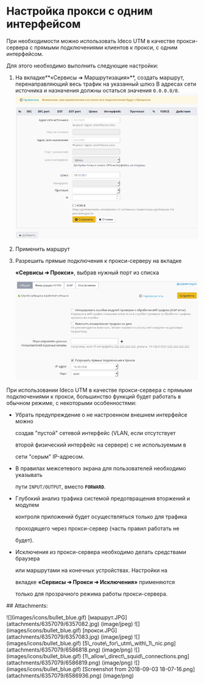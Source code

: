 # Настройка прокси с одним интерфейсом

При необходимости можно использовать Ideco UTM в качестве прокси-сервера с прямыми подключениями клиентов к прокси, с одним интерфейсом.

Для этого необходимо выполнить следующие настройки:

1. На вкладке**«Сервисы ➔ Маршрутизация»**, создать маршрут, перенаправляющий весь трафик на указанный шлюз В адресах сети источника и назначения должны остаться значения `0.0.0.0/0`. ![](.gitbook/assets/6586818.png)
2. Применить маршрут
3. Разрешить прямые подключения к прокси-серверу на вкладке

   **«Сервисы ➔ Прокси»**, выбрав нужный порт из списка  

   ![](.gitbook/assets/6586936.png)

При использовании Ideco UTM в качестве прокси-сервера с прямыми подключениями к прокси, большинство функций будет работать в обычном режиме, с некоторыми особенностями:

* Убрать предупреждение о не настроенном внешнем интерфейсе можно

  создав "пустой" сетевой интерфейс \(VLAN, если отсутствует

  второй физический интерфейс на сервере\) с не используемым в

  сети "серым" IP-адресом.

* В правилах межсетевого экрана для пользователей необходимо указывать

  пути `INPUT/OUTPUT`, вместо **`FORWARD`**.

* Глубокий анализ трафика системой предотвращения вторжений и модулем

  контроля приложений будет осуществляться только для трафика

  проходящего через прокси-сервер \(часть правил работать не

  будет\).

* Исключения из прокси-сервера необходимо делать средствами браузера

  или маршрутами на конечных устройствах. Настройки на

  вкладке **«Сервисы ➔ Прокси ➔ Исключения»** применяются

  только для прозрачного режима работы прокси-сервера.

 \#\# Attachments:

 !\[\]\(images/icons/bullet\_blue.gif\) \[маршрут.JPG\]\(attachments/6357079/6357082.jpg\) \(image/jpeg\) !\[\]\(images/icons/bullet\_blue.gif\) \[прокси.JPG\]\(attachments/6357079/6357083.jpg\) \(image/jpeg\) !\[\]\(images/icons/bullet\_blue.gif\) \[5\\_route\\_for\\_utm\\_with\\_1\\_nic.png\]\(attachments/6357079/6586818.png\) \(image/png\) !\[\]\(images/icons/bullet\_blue.gif\) \[1\\_allow\\_direct\\_squid\\_connections.png\]\(attachments/6357079/6586819.png\) \(image/png\) !\[\]\(images/icons/bullet\_blue.gif\) \[Screenshot from 2018-09-03 18-07-16.png\]\(attachments/6357079/6586936.png\) \(image/png\)


